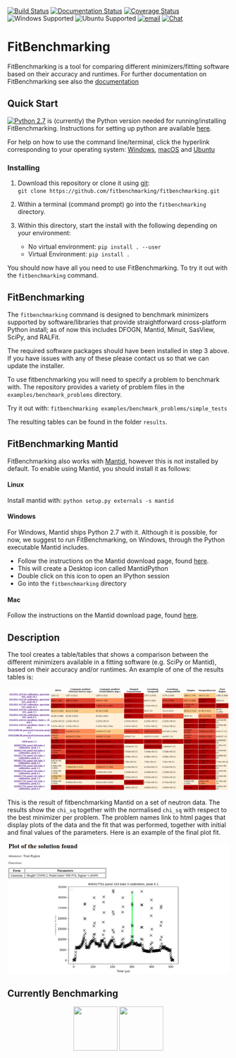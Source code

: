 [![Build Status](https://img.shields.io/travis/fitbenchmarking/fitbenchmarking.svg?style=flat-square)](https://travis-ci.org/fitbenchmarking/fitbenchmarking)
[![Documentation Status](https://img.shields.io/readthedocs/fitbenchmarking?style=flat-square)](https://fitbenchmarking.readthedocs.io/en/latest)
[![Coverage Status](https://img.shields.io/coveralls/github/fitbenchmarking/fitbenchmarking.svg?style=flat-square)](https://coveralls.io/github/fitbenchmarking/fitbenchmarking)
![Windows Supported](https://img.shields.io/badge/win10-support-blue.svg?style=flat-square&logo=windows)
![Ubuntu Supported](https://img.shields.io/badge/16.04-support-orange.svg?style=flat-square&logo=ubuntu)
[![email](https://img.shields.io/badge/gmail-fitbenchmarking.supp-red.svg?style=flat-square&logo=gmail)](mailto:fitbenchmarking.supp@gmail.com)
[![Chat](https://img.shields.io/badge/chat-CompareFitMinimizers-lightgrey.svg?style=flat-square&logo=slack)](https://slack.com/)
# FitBenchmarking
FitBenchmarking is a tool for comparing different minimizers/fitting software based on their accuracy and runtimes. For further documentation on FitBenchmarking see also the [documentation](fitbenchmarking.readthedocs.io)



## Quick Start
[![Python 2.7](https://img.shields.io/badge/python-2.7-blue.svg)](https://www.python.org/downloads/release/python-2715/) is (currently) the Python version needed for running/installing FitBenchmarking. Instructions for setting up python are available [here](https://github.com/mantidproject/fitbenchmarking/wiki/Setting-up-Python).

For help on how to use the command line/terminal, click the hyperlink corresponding to your operating system:
[Windows](https://red-dot-geek.com/basic-windows-command-prompt-commands/),
[macOS](http://newsourcemedia.com/blog/basic-terminal-commands/) and
[Ubuntu](https://hackingpress.com/basic-linux-commands/)

### Installing
1. Download this repository or clone it using [git](https://git-scm.com/): \
    `git clone https://github.com/fitbenchmarking/fitbenchmarking.git`
2. Within a terminal (command prompt) go into the `fitbenchmarking` directory.
3. Within this directory, start the install with the following depending on your environment:

   -  No virtual environment: `pip install . --user`
   -  Virtual Environment: `pip install .`

You should now have all you need to use FitBenchmarking.
To try it out with the `fitbenchmarking` command.

## FitBenchmarking
The `fitbenchmarking` command is designed to benchmark minimizers supported by software/libraries that provide straightforward cross-platform Python install; as of now this includes DFOGN, Mantid, Minuit, SasView, SciPy, and RALFit.

The required software packages should have been installed in step 3 above.
If you have issues with any of these please contact us so that we can update the installer.

To use fitbenchmarking you will need to specify a problem to benchmark with.
The repository provides a variety of problem files in the `examples/benchmark_problems` directory.

Try it out with: `fitbenchmarking examples/benchmark_problems/simple_tests`

The resulting tables can be found in the folder `results`.

## FitBenchmarking Mantid
FitBenchmarking also works with [Mantid](https://www.mantidproject.org/Main_Page), however this is not installed by default.
To enable using Mantid, you should install it as follows:

#### Linux ####
Install mantid with:
    `python setup.py externals -s mantid`
#### Windows ####
For Windows, Mantid ships Python 2.7 with it. Although it is possible,
for now, we suggest to run FitBenchmarking, on Windows, through the
Python executable Mantid includes.
* Follow the instructions on the Mantid download page, found [here](https://download.mantidproject.org).
* This will create a Desktop icon called MantidPython
* Double click on this icon to open an IPython session
* Go into the `fitbenchmarking` directory
#### Mac ####
Follow the instructions on the Mantid download page, found [here](https://download.mantidproject.org).

## Description
The tool creates a table/tables that shows a comparison between the different minimizers available in a fitting software (e.g. SciPy or Mantid), based on their accuracy and/or runtimes.
An example of one of the results tables is:

![Example Table](docs/images/example_table.png)

This is the result of fitbenchmarking Mantid on a set of neutron data.
The results show the `chi_sq` together with the normalised `chi_sq` with respect to the best minimizer per problem.
The problem names link to html pages that display plots of the data and the fit that was performed, together with initial and final values of the parameters.
Here is an example of the final plot fit.

![Example Plot](docs/images/example_plot.png)

## Currently Benchmarking
<div style="text-align: center">
<a href="http://www.mantidproject.org/Main_Page">
<img width="100" height="100" src="https://avatars0.githubusercontent.com/u/671496?s=400&v=4"></a>
<a href="https://www.scipy.org/">
<img width="100" height="100" src="http://gracca.github.io/images/python-scipy.png">
</a>
</div>
